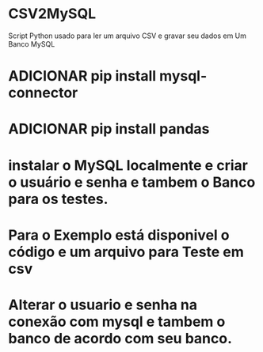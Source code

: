 # CSV2MySQL
Script Python usado para ler um arquivo CSV e gravar seu dados em Um Banco MySQL

# ADICIONAR pip install mysql-connector
# ADICIONAR pip install pandas

# instalar o MySQL localmente e criar o usuário e senha e tambem o Banco para os testes.

# Para o Exemplo está disponivel o código e um arquivo para Teste em csv

# Alterar o usuario e senha na conexão com mysql e tambem o banco de acordo com seu banco.
